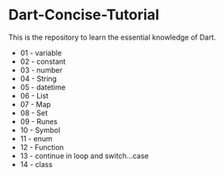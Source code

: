 # Dart-Concise-Tutorial

This is the repository to learn the essential knowledge of Dart.

- 01 - variable
- 02 - constant
- 03 - number
- 04 - String
- 05 - datetime
- 06 - List
- 07 - Map  
- 08 - Set
- 09 - Runes
- 10 - Symbol
- 11 - enum
- 12 - Function
- 13 - continue in loop and switch...case
- 14 - class


